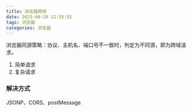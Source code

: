 ```yaml
---
title: 浏览器跨域
date: 2021-09-26 12:33:52
tags: 浏览器
categories: 浏览器
---
```


<p>浏览器同源策略：协议、主机名、端口号不一致时，判定为不同源，即为跨域请求。</p>

<!-- more -->

<ol>
  <li>简单请求</li>
  <li>复杂请求</li>
</ol>

<h3>解决方式</h3>
<p>JSONP、CORS、postMessage</p>
